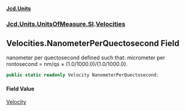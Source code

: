 #### [Jcd.Units](index.md 'index')
### [Jcd.Units.UnitsOfMeasure.SI](Jcd.Units.UnitsOfMeasure.SI.md 'Jcd.Units.UnitsOfMeasure.SI').[Velocities](Velocities.md 'Jcd.Units.UnitsOfMeasure.SI.Velocities')

## Velocities.NanometerPerQuectosecond Field

nanometer per quectosecond defined such that: micrometer per rontosecond = nm/qs × (1.0/1000.0)/(1.0/1000.0).

```csharp
public static readonly Velocity NanometerPerQuectosecond;
```

#### Field Value
[Velocity](Velocity.md 'Jcd.Units.UnitTypes.Velocity')
